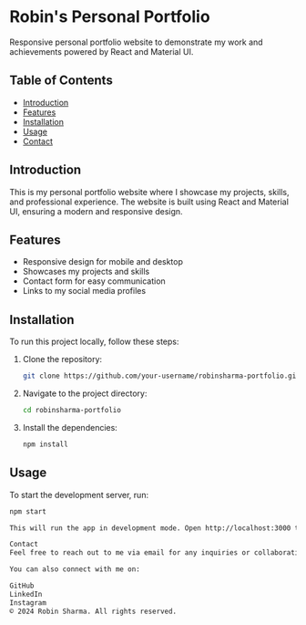 # Robin's Personal Portfolio

Responsive personal portfolio website to demonstrate my work and achievements powered by React and Material UI.

## Table of Contents

- [Introduction](#introduction)
- [Features](#features)
- [Installation](#installation)
- [Usage](#usage)
- [Contact](#contact)

## Introduction

This is my personal portfolio website where I showcase my projects, skills, and professional experience. The website is built using React and Material UI, ensuring a modern and responsive design.

## Features

- Responsive design for mobile and desktop
- Showcases my projects and skills
- Contact form for easy communication
- Links to my social media profiles

## Installation

To run this project locally, follow these steps:

1. Clone the repository:
   ```sh
   git clone https://github.com/your-username/robinsharma-portfolio.git
2. Navigate to the project directory:
    ```sh
    cd robinsharma-portfolio
3. Install the dependencies:
    ```sh
    npm install

## Usage

To start the development server, run:

   ```sh
   npm start

This will run the app in development mode. Open http://localhost:3000 to view it in the browser.

Contact
Feel free to reach out to me via email for any inquiries or collaboration opportunities.

You can also connect with me on:

GitHub
LinkedIn
Instagram
© 2024 Robin Sharma. All rights reserved.
